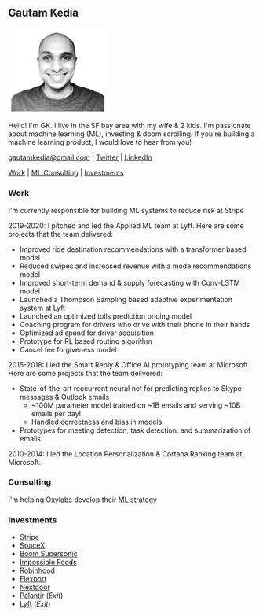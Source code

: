 ## Gautam Kedia

<img src="profile.png" width="200">

Hello! I'm GK. I live in the SF bay area with my wife & 2 kids. I'm passionate about machine learning (ML), investing & doom scrolling. If you're building a machine learning product, I would love to hear from you!

<gautamkedia@gmail.com> | [Twitter](https://twitter.com/thegautam) | [LinkedIn](https://www.linkedin.com/in/gautam-kedia-8a275730/)

[Work](#work) | [ML Consulting](#consulting) | [Investments](#investments)

### Work 

I'm currently responsible for building ML systems to reduce risk at Stripe

2019-2020: I pitched and led the Applied ML team at Lyft. Here are some projects that the team delivered:
* Improved ride destination recommendations with a transformer based model
* Reduced swipes and increased revenue with a mode recommendations model
* Improved short-term demand & supply forecasting with Conv-LSTM model
* Launched a Thompson Sampling based adaptive experimentation system at Lyft
* Launched an optimized tolls prediction pricing model
* Coaching program for drivers who drive with their phone in their hands
* Optimized ad spend for driver acquisition
* Prototype for RL based routing algorithm
* Cancel fee forgiveness model

2015-2018: I led the Smart Reply & Office AI prototyping team at Microsoft. Here are some projects that the team delivered:
* State-of-the-art reccurrent neural net for predicting replies to Skype messages & Outlook emails
  * ~100M parameter model trained on ~1B emails and serving ~10B emails per day!
  * Handled correctness and bias in models
* Prototypes for meeting detection, task detection, and summarization of emails

2010-2014: I led the Location Personalization & Cortana Ranking team at Microsoft.

### Consulting

I'm helping [Oxylabs](oxylabs.io) develop their [ML strategy](https://apnews.com/press-release/accesswire/265ddbed7c8f38c7a612caaaa5fc9fe5)

### Investments

* [Stripe](https://www.stripe.com/)
* [SpaceX](https://www.spacex.com/)
* [Boom Supersonic](https://boomsupersonic.com/)
* [Impossible Foods](https://www.impossiblefoods.com/)
* [Robinhood](https://robinhood.com/)
* [Flexport](https://www.flexport.com/)
* [Nextdoor](https://nextdoor.com/)
* [Palantir](https://www.palantir.com/) (*Exit*)
* [Lyft](https://www.lyft.com/) (*Exit*)


